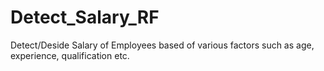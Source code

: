 # Detect_Salary_RF
Detect/Deside Salary of Employees based of various factors such as age, experience, qualification etc.
